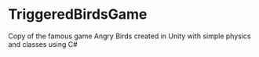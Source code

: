 # TriggeredBirdsGame

Copy of the famous game Angry Birds created in Unity with simple physics and classes using C#
